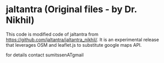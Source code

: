 # jaltantra (Original files - by Dr. Nikhil)

This code is modified code of jaltantra from https://github.com/jaltantra/jaltantra_nikhil/. It is an experimental release that leverages OSM and leaflet.js to substitute google maps API.

for details contact sumitssenATgmail
